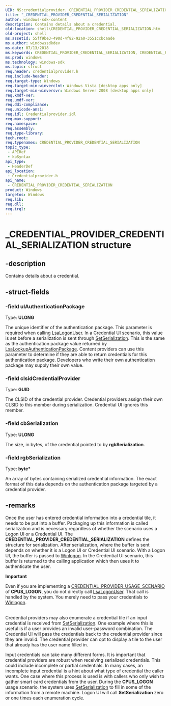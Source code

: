 ```yaml
---
UID: NS:credentialprovider._CREDENTIAL_PROVIDER_CREDENTIAL_SERIALIZATION
title: "_CREDENTIAL_PROVIDER_CREDENTIAL_SERIALIZATION"
author: windows-sdk-content
description: Contains details about a credential.
old-location: shell\CREDENTIAL_PROVIDER_CREDENTIAL_SERIALIZATION.htm
old-project: shell
ms.assetid: 55ff9be3-490d-4f82-92a0-3551ccbcaade
ms.author: windowssdkdev
ms.date: 07/13/2018
ms.keywords: CREDENTIAL_PROVIDER_CREDENTIAL_SERIALIZATION, CREDENTIAL_PROVIDER_CREDENTIAL_SERIALIZATION structure [Windows Shell], _CREDENTIAL_PROVIDER_CREDENTIAL_SERIALIZATION, _shell_CREDENTIAL_PROVIDER_CREDENTIAL_SERIALIZATION, credentialprovider/CREDENTIAL_PROVIDER_CREDENTIAL_SERIALIZATION, shell.CREDENTIAL_PROVIDER_CREDENTIAL_SERIALIZATION
ms.prod: windows
ms.technology: windows-sdk
ms.topic: struct
req.header: credentialprovider.h
req.include-header: 
req.target-type: Windows
req.target-min-winverclnt: Windows Vista [desktop apps only]
req.target-min-winversvr: Windows Server 2008 [desktop apps only]
req.kmdf-ver: 
req.umdf-ver: 
req.ddi-compliance: 
req.unicode-ansi: 
req.idl: Credentialprovider.idl
req.max-support: 
req.namespace: 
req.assembly: 
req.type-library: 
tech.root: 
req.typenames: CREDENTIAL_PROVIDER_CREDENTIAL_SERIALIZATION
topic_type:
 - APIRef
 - kbSyntax
api_type:
 - HeaderDef
api_location:
 - Credentialprovider.h
api_name:
 - CREDENTIAL_PROVIDER_CREDENTIAL_SERIALIZATION
product: Windows
targetos: Windows
req.lib: 
req.dll: 
req.irql: 
---
```


# _CREDENTIAL_PROVIDER_CREDENTIAL_SERIALIZATION structure


## -description


Contains details about a credential.


## -struct-fields




### -field ulAuthenticationPackage

Type: <b>ULONG</b>

The unique identifier of the authentication package. This parameter is required when calling <a href="https://msdn.microsoft.com/75968d53-5af2-4d77-9486-26403b73c954">LsaLogonUser</a>.  In a Credential UI scenario, this value is set before a serialization is sent through <a href="https://msdn.microsoft.com/eeeaa3b8-ad0f-4d31-bdd1-646b0e33b7cd">SetSerialization</a>. This is the same as the authentication package value returned by <a href="https://msdn.microsoft.com/c6504aea-fdba-44ac-b2dc-070707bb1183">LsaLookupAuthenticationPackage</a>. Content providers can use this parameter to determine if they are able to return credentials for this authentication package. Developers who write their own authentication package may supply their own value.


### -field clsidCredentialProvider

Type: <b>GUID</b>

The CLSID of the credential provider. Credential providers assign their own CLSID to this member during serialization. Credential UI ignores this member.


### -field cbSerialization

Type: <b>ULONG</b>

The size, in bytes, of the credential pointed to by <b>rgbSerialization</b>.


### -field rgbSerialization

Type: <b>byte*</b>

An array of bytes containing serialized credential information. The exact format of this data depends on the authentication package targeted by a credential provider.


## -remarks



Once the user has entered credential information into a credential tile, it needs to be put into a buffer. Packaging up this information is called serialization and is necessary regardless of whether the scenario uses a Logon UI or a Credential UI. The <b>CREDENTIAL_PROVIDER_CREDENTIAL_SERIALIZATION</b> defines the structure for serialization. After serialization, where the buffer is sent depends on whether it is a Logon UI or Credential UI scenario. With a Logon UI, the buffer is passed to <a href="https://msdn.microsoft.com/library/windows/hardware/dn927313">Winlogon</a>. In the Credential UI scenario, this buffer is returned to the calling application which then uses it to authenticate the user.

<div class="alert"><b>Important</b>  <p class="note">Even if you are implementing a <a href="https://msdn.microsoft.com/86025d1d-b13d-4f61-824a-fd471e449567">CREDENTIAL_PROVIDER_USAGE_SCENARIO</a> of <b>CPUS_LOGON</b>, you do not directly call <a href="https://msdn.microsoft.com/75968d53-5af2-4d77-9486-26403b73c954">LsaLogonUser</a>. That call is handled by the system. You merely need to pass your credentials to <a href="https://msdn.microsoft.com/library/windows/hardware/dn927313">Winlogon</a>.

</div>
<div> </div>
Credential providers may also enumerate a credential tile if an input credential is received from <a href="https://msdn.microsoft.com/eeeaa3b8-ad0f-4d31-bdd1-646b0e33b7cd">SetSerialization</a>. One example where this is useful is if a user provides an invalid user-password combination. The Credential UI will pass the credentials back to the credential provider since they are invalid. The credential provider can opt to display a tile to the user that already has the user name filled in.

Input credentials can take many different forms. It is important that credential providers are robust when receiving serialized credentials. This could include incomplete or partial credentials. In many cases, an incomplete input credential is a hint about what type of credential the caller wants. One case where this process is used is with callers who only wish to gather smart card credentials from the user. During the <b>CPUS_LOGON</b> usage scenario, the system uses <a href="https://msdn.microsoft.com/eeeaa3b8-ad0f-4d31-bdd1-646b0e33b7cd">SetSerialization</a> to fill in some of the information from a remote machine. Logon UI will call <b>SetSerialization</b> zero or one times each enumeration cycle.  



